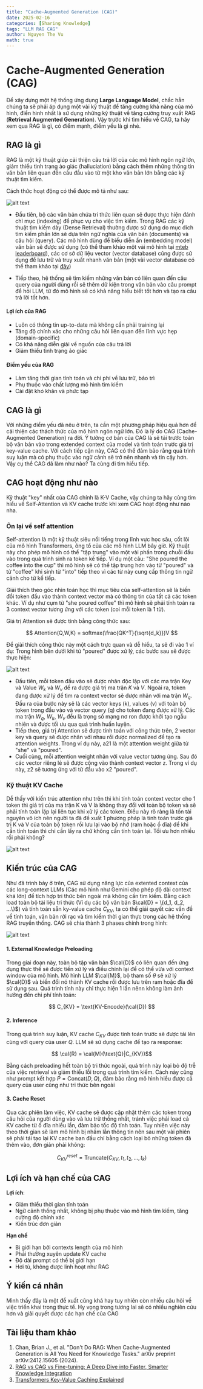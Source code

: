 ```yaml
---
title: "Cache-Augmented Generation (CAG)"
date: 2025-02-16
categories: [Sharing Knowledge]
tags: "LLM RAG CAG"
author: Nguyen The Vu
math: true
---
```


# Cache-Augmented Generation (CAG)
Để xây dựng một hệ thống ứng dụng **Large Language Model**, chắc hẳn chúng ta sẽ phải áp dụng một vài kỹ thuật để tăng cường khả năng của mô hình, điển hình nhất là sử dụng những kỹ thuật về tăng cường truy xuất RAG (**Retrieval Augmented Generation**). Vậy trước khi tìm hiểu về CAG, ta hãy xem qua RAG là gì, có điểm mạnh, điểm yếu là gì nhé.

## RAG là gì
RAG là một kỹ thuật giúp cải thiện câu trả lời của các mô hình ngôn ngữ lớn, giảm thiểu tình trạng ảo giác (halluciation) bằng cách thêm những thông tin văn bản liên quan đến câu đầu vào từ một kho văn bản lớn bằng các kỹ thuật tìm kiếm.

Cách thức hoạt động có thể được mô tả như sau:

![alt text](/assets/images/2025-02-09-cache-augmented-generation/rag.png)

- Đầu tiên, bộ các văn bản chứa tri thức liên quan sẽ được thực hiện đánh chỉ mục (indexing) để phục vụ cho việc tìm kiếm. Trong RAG các kỹ thuật tìm kiếm dày (Dense Retrieval) thường được sử dụng do mục đích tìm kiếm phần lớn sẽ dựa trên ngữ nghĩa của văn bản (documents) và câu hỏi (query). Các mô hình dùng để biểu diễn ẩn (embedding model) văn bản sẽ được sử dụng (có thể tham khảo một vài mô hình tại [mteb leaderboard](https://huggingface.co/spaces/mteb/leaderboard)), các cơ sở dữ liệu vector (vector database) cũng được sử dụng để lưu trữ và truy xuất nhanh văn bản (một vài vector database có thể tham khảo tại [đây](https://superlinked.com/vector-db-comparison))

- Tiếp theo, hệ thống sẽ tìm kiếm những văn bản có liên quan đến câu query của người dùng rồi sẽ thêm dữ kiện trong văn bản vào câu prompt để hỏi LLM, từ đó mô hình sẽ có khả năng hiểu biết tốt hơn và tạo ra câu trả lời tốt hơn.

#### Lợi ích của RAG
- Luôn có thông tin up-to-date mà không cần phải training lại
- Tăng độ chính xác cho những câu hỏi liên quan đến lĩnh vực hẹp (domain-specific)
- Có khả năng diễn giải về nguồn của câu trả lời
- Giảm thiểu tình trạng ảo giác


#### Điểm yếu của RAG
- Làm tăng thời gian tính toán và chi phí về lưu trữ, bảo trì
- Phụ thuộc vào chất lượng mô hình tìm kiếm
- Cài đặt khó khăn và phức tạp


## CAG là gì
Với những điểm yếu đã nêu ở trên, ta cần một phương pháp hiệu quả hơn để cải thiện các thách thức của mô hình ngôn ngữ lớn. Đó là lý do CAG (Cache-Augmented Generation) ra đời. Ý tưởng cơ bản của CAG là sẽ tải trước toàn bộ văn bản vào trong extended context của model và tình toán trước giá trị key-value cache. Với cách tiếp cận này, CAG có thể đảm bảo rằng quá trình suy luận mà có phụ thuộc vào ngữ cảnh sẽ trở nên nhanh và tin cậy hơn. Vậy cụ thể CAG đã làm như nào? Ta cùng đi tìm hiểu tiếp.

## CAG hoạt động như nào
Kỹ thuật "key" nhất của CAG chính là K-V Cache, vậy chúng ta hãy cùng tìm hiểu về Self-Attention và KV cache trước khi xem CAG hoạt động như nào nha.

### Ôn lại về self attention
Self-attention là một kỹ thuật siêu nổi tiếng trong lĩnh vực học sâu, cốt lõi của mô hình Transformers, ông tổ của các mô hình LLM bây giờ. Kỹ thuật này cho phép mô hình có thể "tập trung" vào một vài phần trong chuỗi đầu vào trong quá trình sinh ra token kế tiếp. Ví dụ một câu: "She poured the coffee into the cup" thì mô hình sẽ có thể tập trung hơn vào từ "poured" và từ "coffee" khi sinh từ "into" tiếp theo vì các từ này cung cấp thông tin ngữ cảnh cho từ kế tiếp. 

Giải thích theo góc nhìn toán học thì mục tiêu của self-attention sẽ là biến đổi token đầu vào thành context vector mà có thông tin của tất cả các token khác. Ví dụ như cụm từ "she poured coffee" thì mô hình sẽ phải tính toán ra 3 context vector tương ứng với các token (coi mỗi token là 1 từ). 

Giá trị Attention sẽ được tính bằng công thức sau:

$$ Attention(Q,W,K) = softmax(\frac{QK^T}{\sqrt{d_k}})V $$

Để giải thích công thức này một cách trực quan và dễ hiểu, ta sẽ đi vào 1 ví dụ: Trong hình bên dưới khi từ "poured" được xử lý, các bước sau sẽ được thực hiện:

![alt text](/assets/images/2025-02-09-cache-augmented-generation/attention.png)

- Đầu tiên, mỗi token đầu vào sẽ được nhân độc lập với các ma trận Key và Value $W_k$ và $W_v$ để ra được giá trị ma trận $K$ và $V$. Ngoài ra, token đang được xử lý để tìm ra context vector sẽ được nhân với ma trận $W_q$. Đầu ra của bước này sẽ là các vector keys (k), values (v) với toàn bộ token trong đầu vào và vector query (q) cho token đang được xử lý. Các ma trận $W_q$, $W_k$, $W_v$ đều là trọng số mạng nơ ron được khởi tạo ngẫu nhiên và được tối ưu qua quá trình huấn luyện.
- Tiếp theo, giá trị Attention sẽ được tính toán với công thức trên, 2 vector key và query sẽ được nhân với nhau rồi được normalized để tạo ra attention weights. Trong ví dụ này, a21 là một attention weight giữa từ "she" và "poured".
- Cuối cùng, mỗi attention weight nhân với value vector tương ứng. Sau đó các vector riêng lẻ sẽ được cộng vào thành context vector z. Trong ví dụ này, z2 sẽ tương ứng với từ đầu vào x2 "poured". 

### Kỹ thuật KV Cache
Dễ thấy với kiến trúc attention như trên thì khi tính toán context vector cho 1 token thì giá trị của ma trận K và V là không thay đổi với toàn bộ token và sẽ phải tính toán lặp lại liên tục khi xử lý các token. Điều này rõ ràng là tốn tài nguyên vô ích nên người ta đã đề xuất 1 phương pháp là tính toán trước giá trị K và V của toàn bộ token rồi lưu lại vào bộ nhớ (ram hoặc ổ đĩa) để khi cần tính toán thì chỉ cần lấy ra chứ không cần tính toán lại. Tối ưu hơn nhiều rồi phải không?

![alt text](/assets/images/2025-02-09-cache-augmented-generation/kvcache.png)

## Kiến trúc của CAG
Như đã trình bày ở trên, CAG sử dụng năng lực của extented context của các long-context LLMs (Các mô hình như Gemini cho phép độ dài context khá lớn) để tích hợp tri thức bên ngoài mà không cần tìm kiếm. Bằng cách load toàn bộ tài liệu tri thức (Ví dụ các bộ văn bản $\cal{D} = \{d_1, d_2, ...\}$) và tính toán sẵn ky-value cache $C_{KV}$, ta có thể giải quyết các vấn đề về tính toán, văn bản rời rạc và tìm kiếm thời gian thực trong các hệ thống RAG truyền thống. CAG sẽ chia thành 3 phases chính trong hình:

![alt text](/assets/images/2025-02-09-cache-augmented-generation/cag.png)

#### 1. External Knowledge Preloading
Trong giai đoạn này, toàn bộ tập văn bản $\cal{D}$ có liên quan đến ứng dụng thực thế sẽ được tiền xử lý và điều chỉnh lại để có thể vừa với context window của mô hình. Mô hình LLM $\cal{M}$, bộ tham số $\theta$ sẽ xử lý $\cal{D}$ và biến đổi nó thành KV cache rồi được lưu trên ram hoặc đĩa để sử dụng sau. Quá trình tính này chỉ thực hiện 1 lần nênn không làm ảnh hưởng đến chi phí tính toán:

$$ C_{KV} = \text{KV-Encode}(\cal{D}) $$

#### 2. Inference
Trong quá trình suy luận, KV cache $C_{KV}$ được tính toán trước sẽ được tải lên cùng với query của user $Q$. LLM sẽ sử dụng cache để tạo ra response:

$$ \cal{R} = \cal{M}(\text{Q}|C_{KV})$$

Bằng cách preloading hết toàn bộ tri thức ngoài, quá trình này loại bỏ độ trễ của việc retrieval và giảm thiểu lỗi trong quá trình tìm kiếm. Cách này cũng như prompt kết hợp $P=\text{Concat}(D, Q)$, đảm bảo rằng mô hình hiểu được cả query của user cũng như tri thức bên ngoài

#### 3. Cache Reset
Qua các phiên làm việc, KV cache sẽ được cập nhật thêm các token trong câu hỏi của người dùng vào và lưu trữ thống nhất, tránh việc phải load cả KV cache từ ổ đĩa nhiều lần, đảm bảo tốc độ tính toán. Tuy nhiên việc này theo thời gian sẽ làm mô hình bị nhầm lẫn thông tin nên sau một vài phiên sẽ phải tái tạo lại KV cache ban đầu chỉ bằng cách loại bỏ những token đã thêm vào, đơn giản phải không:

$$C_{KV}^{reset} =  \text{Truncate}(C_{KV}, t_1, t_2, ..., t_k)$$


## Lợi ích và hạn chế của CAG
**Lợi ích**:
- Giảm thiểu thời gian tính toán
- Ngữ cảnh thống nhất, không bị phụ thuộc vào mô hình tìm kiếm, tăng cường độ chính xác
- Kiến trúc đơn giản

**Hạn chế**
- Bị giới hạn bởi contexts length của mô hình
- Phải thường xuyên update KV cache
- Độ dài prompt có thể bị giới hạn
- Hơi tù, không được linh hoạt như RAG

## Ý kiến cá nhân
Mình thấy đây là một đề xuất cũng khá hay tuy nhiên còn nhiều câu hỏi về việc triển khai trong thực tế. Hy vọng trong tương lai sẽ có nhiều nghiên cứu hơn và giải quyết được các hạn chế của CAG

## Tài liệu tham khảo
1. Chan, Brian J., et al. "Don't Do RAG: When Cache-Augmented Generation is All You Need for Knowledge Tasks." arXiv preprint arXiv:2412.15605 (2024).
2. [RAG vs CAG vs Fine-tuning: A Deep Dive into Faster, Smarter Knowledge Integration](https://www.linkedin.com/pulse/rag-vs-cag-fine-tuning-deep-dive-faster-smarter-knowledge-arya-b2nfc/)
3. [Transformers Key-Value Caching Explained](https://neptune.ai/blog/transformers-key-value-caching)